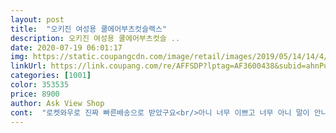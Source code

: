 ```yaml
---
layout: post 
title:  "오키진 여성용 쿨에어부츠컷슬랙스" 
description: 오키진 여성용 쿨에어부츠컷슬 ..
date: 2020-07-19 06:01:17 
img: https://static.coupangcdn.com/image/retail/images/2019/05/14/14/4/b88482bb-20dd-4fcd-abac-bcb3df29f08d.jpg 
linkUrl: https://link.coupang.com/re/AFFSDP?lptag=AF3600438&subid=ahnPublicAsk&pageKey=221464422&itemId=691698103&vendorItemId=4771887969&traceid=V0-113-68183fdda02773e6 
categories: [1001] 
color: 353535 
price: 8900 
author: Ask View Shop 
cont:  "로켓와우로 진짜 빠른배송으로 받았구요<br/>아니 너무 이쁘고 너무 아니 말이 안나와요 좀 많이 입었다 싶으면 계속 살꺼같아요 다른색도 무족ㄲ꿘 사야해요 진짜 뭐 찢어지고 터진게 왔다 하는데 기분은 다들 나쁘셔도 싼값에 이런바지면 그냥 반품하고 그런것도 손해는 아닐꺼같아요 그만큼 이뻐요 미친.<br/>.<br/><br/>옷은진짜 편하네요 시원한소재이고 엄청편해요 날씬해보이고  진짜 만족합니다<br/>완전 좋아요제가찾던바지거든요  키가워낙작다보니 바지사면 다 길어서 수선했었는데 요바지는수선할필요도없고  입으면 딱  하체사이즈랑 딱이네요 이런바지 원츄짱!!입니다<br/>" 
---
```

